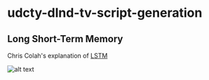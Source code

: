 # udcty-dlnd-tv-script-generation

## Long Short-Term Memory

Chris Colah's explanation of [LSTM](http://colah.github.io/posts/2015-08-Understanding-LSTMs/)

![alt text](http://colah.github.io/posts/2015-08-Understanding-LSTMs/img/LSTM3-var-GRU.png "LSTM Cell")
